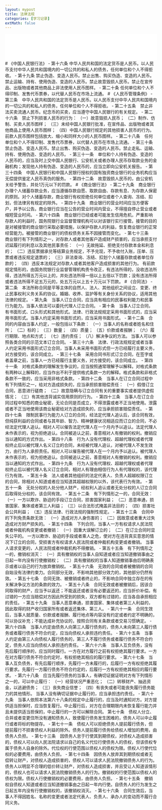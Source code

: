 ```yaml
---
layout: mypost
title: 法律法规
categories: [学习记录]
extMath: false
---
```


<iframe src="//music.163.com/outchain/player?type=2&id=1464861931&auto=1&height=66" frameborder="0" width="100%" height="86px" ></iframe>  
# 《中国人民银行法》
- 第十六条  中华人民共和国的法定货币是人民币。以人民币支付中华人民共和国境内的一切公共的和私人的债务，任何单位和个人不得拒收。  
- 第十九条  禁止伪造、变造人民币。禁止出售、购买伪造、变造的人民币。禁止运输、持有、使用伪造、变造的人民币。禁止故意毁损人民币。禁止在宣传品、出版物或者其他商品上非法使用人民币图样。  
- 第二十条  任何单位和个人不得印制、发售代币票券，以代替人民币在市场上流通。
# 《人民币管理条例》
- 第三条　中华人民共和国的法定货币是人民币。以人民币支付中华人民共和国境内的一切公共的和私人的债务，任何单位和个人不得拒收。  
- 第二十五条　禁止非法买卖流通人民币。纪念币的买卖，应当遵守中国人民银行的有关规定。  
- 第二十六条　禁止下列损害人民币的行为：
  （一）故意毁损人民币；
  （二）制作、仿制、买卖人民币图样；
  （三）未经中国人民银行批准，在宣传品、出版物或者其他商品上使用人民币图样；
  （四）中国人民银行规定的其他损害人民币的行为。
  前款人民币图样包括放大、缩小和同样大小的人民币图样。  
- 第二十八条　任何单位和个人不得印制、发售代币票券，以代替人民币在市场上流通。  
- 第三十条　禁止伪造、变造人民币。禁止出售、购买伪造、变造的人民币。禁止走私、运输、持有、使用伪造、变造的人民币。  
- 第三十一条　单位和个人持有伪造、变造的人民币的，应当及时上交中国人民银行、公安机关或者办理人民币存取款业务的金融机构；发现他人持有伪造、变造的人民币的，应当立即向公安机关报告。  
- 第三十四条　中国人民银行和中国人民银行授权的国有独资商业银行的业务机构应当无偿提供鉴定人民币真伪的服务。  
- 第四十二条　故意毁损人民币的，由公安机关给予警告，并处1万元以下的罚款。
# 《商业银行法》
- 第二十九条　商业银行办理个人储蓄存款业务，应当遵循存款自愿、取款自由、存款有息、为存款人保密的原则。对个人储蓄存款，商业银行有权拒绝任何单位或者个人查询、冻结、扣划，但法律另有规定的除外。  
- 第四十九条　商业银行的营业时间应当方便客户，并予以公告。商业银行应当在公告的营业时间内营业，不得擅自停止营业或者缩短营业时间。  
- 第六十四条　商业银行已经或者可能发生信用危机，严重影响存款人的利益时，国务院银行业监督管理机构可以对该银行实行接管。接管的目的是对被接管的商业银行采取必要措施，以保护存款人的利益，恢复商业银行的正常经营能力。被接管的商业银行的债权债务关系不因接管而变化。  
- 第七十三条　商业银行有下列情形之一，对存款人或者其他客户造成财产损害的，应当承担支付迟延履行的利息以及其他民事责任：
  （一）无故拖延、拒绝支付存款本金和利息的；
  （二）违反票据承兑等结算业务规定，不予兑现，不予收付入账，压单、压票或者违反规定退票的；
  （三）非法查询、冻结、扣划个人储蓄存款或者单位存款的；
  （四）违反本法规定对存款人或者其他客户造成损害的其他行为。
  有前款规定情形的，由国务院银行业监督管理机构责令改正，有违法所得的，没收违法所得，违法所得五万元以上的，并处违法所得一倍以上五倍以下罚款；没有违法所得或者违法所得不足五万元的，处五万元以上五十万元以下罚款。
# 《合同法》
- 第二条　本法所称合同是平等主体的自然人、法人、其他组织之间设立、变更、终止民事权利义务关系的协议。婚姻、收养、监护等有关身份关系的协议，适用其他法律的规定。  
- 第九条　当事人订立合同，应当具有相应的民事权利能力和民事行为能力。当事人依法可以委托代理人订立合同。  
- 第十条　当事人订立合同，有书面形式、口头形式和其他形式。法律、行政法规规定采用书面形式的，应当采用书面形式。当事人约定采用书面形式的，应当采用书面形式。  
- 第十二条　合同的内容由当事人约定，一般包括以下条款：
  （一）当事人的名称或者姓名和住所；
  （二）标的；
  （三）数量；
  （四）质量；
  （五）价款或者报酬；
  （六）履行期限、地点和方式；
  （七）违约责任；
  （八）解决争议的方法。
  当事人可以参照各类合同的示范文本订立合同。  
- 第三十六条　法律、行政法规规定或者当事人约定采用书面形式订立合同，当事人未采用书面形式但一方已经履行主要义务，对方接受的，该合同成立。  
- 第三十七条　采用合同书形式订立合同，在签字或者盖章之前，当事人一方已经履行主要义务，对方接受的，该合同成立。  
- 第四十一条　对格式条款的理解发生争议的，应当按照通常理解予以解释。对格式条款有两种以上解释的，应当作出不利于提供格式条款一方的解释。格式条款和非格式条款不一致的，应当采用非格式条款。  
- 第四十二条　当事人在订立合同过程中有下列情形之一，给对方造成损失的，应当承担损害赔偿责任：
  （一）假借订立合同，恶意进行磋商；
  （二）故意隐瞒与订立合同有关的重要事实或者提供虚假情况；
  （三）有其他违背诚实信用原则的行为。  
- 第四十三条　当事人在订立合同过程中知悉的商业秘密，无论合同是否成立，不得泄露或者不正当地使用。泄露或者不正当地使用该商业秘密给对方造成损失的，应当承担损害赔偿责任。  
- 第四十七条　限制民事行为能力人订立的合同，经法定代理人追认后，该合同有效，但纯获利益的合同或者与其年龄、智力、精神健康状况相适应而订立的合同，不必经法定代理人追认。相对人可以催告法定代理人在一个月内予以追认。法定代理人未作表示的，视为拒绝追认。合同被追认之前，善意相对人有撤销的权利。撤销应当以通知的方式作出。  
- 第四十八条　行为人没有代理权、超越代理权或者代理权终止后以被代理人名义订立的合同，未经被代理人追认，对被代理人不发生效力，由行为人承担责任。相对人可以催告被代理人在一个月内予以追认。被代理人未作表示的，视为拒绝追认。合同被追认之前，善意相对人有撤销的权利。撤销应当以通知的方式作出。  
- 第四十九条　行为人没有代理权、超越代理权或者代理权终止后以被代理人名义订立合同，相对人有理由相信行为人有代理权的，该代理行为有效。  
- 第五十条　法人或者其他组织的法定代表人、负责人超越权限订立的合同，除相对人知道或者应当知道其超越权限的以外，该代表行为有效。  
- 第五十一条　无处分权的人处分他人财产，经权利人追认或者无处分权的人订立合同后取得处分权的，该合同有效。  
- 第五十二条　有下列情形之一的，合同无效：
  （一）一方以欺诈、胁迫的手段订立合同，损害国家利益；
  （二）恶意串通，损害国家、集体或者第三人利益；
  （三）以合法形式掩盖非法目的；
  （四）损害社会公共利益；
  （五）违反法律、行政法规的强制性规定。  
- 第五十三条　合同中的下列免责条款无效：
  （一）造成对方人身伤害的；
  （二）因故意或者重大过失造成对方财产损失的。  
- 第五十四条　下列合同，当事人一方有权请求人民法院或者仲裁机构变更或者撤销：
  （一）因重大误解订立的；
  （二）在订立合同时显失公平的。
  一方以欺诈、胁迫的手段或者乘人之危，使对方在违背真实意思的情况下订立的合同，受损害方有权请求人民法院或者仲裁机构变更或者撤销。
  当事人请求变更的，人民法院或者仲裁机构不得撤销。  
- 第五十五条　有下列情形之一的，撤销权消灭：
  （一）具有撤销权的当事人自知道或者应当知道撤销事由之日起一年内没有行使撤销权；
  （二）具有撤销权的当事人知道撤销事由后明确表示或者以自己的行为放弃撤销权。  
- 第五十六条　无效的合同或者被撤销的合同自始没有法律约束力。合同部分无效，不影响其他部分效力的，其他部分仍然有效。  
- 第五十七条　合同无效、被撤销或者终止的，不影响合同中独立存在的有关解决争议方法的条款的效力。  
- 第五十八条　合同无效或者被撤销后，因该合同取得的财产，应当予以返还；不能返还或者没有必要返还的，应当折价补偿。有过错的一方应当赔偿对方因此所受到的损失，双方都有过错的，应当各自承担相应的责任。  
- 第五十九条　当事人恶意串通，损害国家、集体或者第三人利益的，因此取得的财产收归国家所有或者返还集体、第三人。  
- 第六十一条　合同生效后，当事人就质量、价款或者报酬、履行地点等内容没有约定或者约定不明确的，可以协议补充；不能达成补充协议的，按照合同有关条款或者交易习惯确定。  
- 第六十四条　当事人约定由债务人向第三人履行债务的，债务人未向第三人履行债务或者履行债务不符合约定，应当向债权人承担违约责任。  
- 第六十五条　当事人约定由第三人向债权人履行债务的，第三人不履行债务或者履行债务不符合约定，债务人应当向债权人承担违约责任。  
- 第六十六条　当事人互负债务，没有先后履行顺序的，应当同时履行。一方在对方履行之前有权拒绝其履行要求。一方在对方履行债务不符合约定时，有权拒绝其相应的履行要求。  
- 第六十七条　当事人互负债务，有先后履行顺序，先履行一方未履行的，后履行一方有权拒绝其履行要求。先履行一方履行债务不符合约定的，后履行一方有权拒绝其相应的履行要求。  
- 第六十八条　应当先履行债务的当事人，有确切证据证明对方有下列情形之一的，可以中止履行：
  （一）经营状况严重恶化；
  （二）转移财产、抽逃资金，以逃避债务；
  （三）丧失商业信誉；
  （四）有丧失或者可能丧失履行债务能力的其他情形。
  当事人没有确切证据中止履行的，应当承担违约责任。  
- 第六十九条　当事人依照本法第六十八条的规定中止履行的，应当及时通知对方。对方提供适当担保时，应当恢复履行。中止履行后，对方在合理期限内未恢复履行能力并且未提供适当担保的，中止履行的一方可以解除合同。  
第七十条　债权人分立、合并或者变更住所没有通知债务人，致使履行债务发生困难的，债务人可以中止履行或者将标的物提存。  
- 第七十一条　债权人可以拒绝债务人提前履行债务，但提前履行不损害债权人利益的除外。债务人提前履行债务给债权人增加的费用，由债务人负担。  
- 第七十三条　因债务人怠于行使其到期债权，对债权人造成损害的，债权人可以向人民法院请求以自己的名义代位行使债务人的债权，但该债权专属于债务人自身的除外。代位权的行使范围以债权人的债权为限。债权人行使代位权的必要费用，由债务人负担。  
- 第七十四条　因债务人放弃其到期债权或者无偿转让财产，对债权人造成损害的，债权人可以请求人民法院撤销债务人的行为。债务人以明显不合理的低价转让财产，对债权人造成损害，并且受让人知道该情形的，债权人也可以请求人民法院撤销债务人的行为。撤销权的行使范围以债权人的债权为限。债权人行使撤销权的必要费用，由债务人负担。  
- 第七十五条　撤销权自债权人知道或者应当知道撤销事由之日起一年内行使。自债务人的行为发生之日起五年内没有行使撤销权的，该撤销权消灭。  
- 第七十六条　合同生效后，当事人不得因姓名、名称的变更或者法定代表人、负责人、承办人的变动而不履行合同义务。

